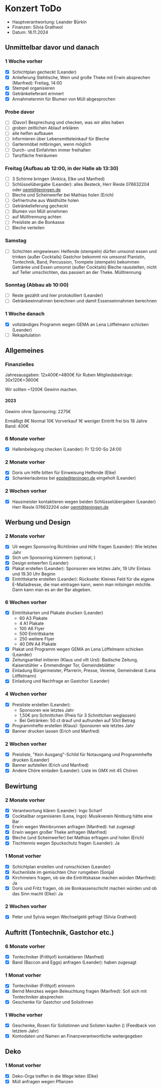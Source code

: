# Konzert ToDo

- Hauptverantwortung: Leander Bürkin
- Finanzen: Silvia Grathwol
- Datum: 16.11.2024

## Unmittelbar davor und danach

### 1 Woche vorher

- [X] Schichtplan gecheckt (Leander)
- [X] Anlieferung Stehtische, Wein und große Theke mit Erwin absprechen (Manfred): Freitag, 14:00
- [X] Stempel organisieren
- [X] Getränkelieferant erinnert
- [X] Annahmetermin für Blumen von Müll abgesprochen

### Probe davor

- [ ] (Davor) Besprechung und checken, was wir alles haben
- [ ] groben zeitlichen Ablauf erklären
- [ ] alle helfen aufbauen
- [ ] Informieren über Lebensmitteleinkauf für Bleche
- [ ] Gartenmöbel mitbringen, wenn möglich
- [ ] Durch- und Einfahrten immer freihalten
- [ ] Tanzfläche freiräumen

### Freitag (Aufbau ab 12:00, in der Halle ab 13:30)

- [ ] 3 Schirme bringen (Ankica, Elke und Manfred)
- [ ] Schlüsselübergabe (Leander): alles Besteck, Herr Riesle 076632204 oder <oemt@teningen.de>
- [ ] Bleche und Scheinwerfer bei Mathias holen (Erich)
- [ ] Gefriertruhe aus Waldhütte holen
- [ ] Getränkelieferung gecheckt
- [ ] Blumen von Müll annehmen
- [ ] auf Mülltrennung achten
- [ ] Preisliste an die Bonkasse
- [ ] Bleche verteilen

### Samstag

- [ ] Schichten eingewiesen:
  Helfende (stempeln) dürfen umsonst essen und trinken (außer Cocktails)
  Gastchor bekommt nix umsonst
  Pianistin, Tontechnik, Band, Percussion, Trompete (stempeln) bekommen Getränke und Essen umsonst (außer Cocktails)
  Bleche rausstellen, nicht auf Teller umschichten, das passiert an der Theke.
  Mülltrennung

### Sonntag (Abbau ab 10:00)

- [ ] Reste gezählt und hier protokolliert (Leander)
- [ ] Getränkeeinnahmen berechnen und damit Essenseinnahmen berechnen

### 1 Woche danach

- [X] vollständiges Programm wegen GEMA an Lena Löffelmann schicken (Leander)
- [ ] Rekapitulation

## Allgemeines

### Finanzielles

Jahresausgaben: 12x400€=4800€ für Ruben
Mitgliedsbeiträge: 30x120€=3600€

Wir sollten ~1200€ Gewinn machen.

#### 2023

Gewinn ohne Sponsoring: 2275€

Ermäßigt 8€
Normal 10€
Vorverkauf 1€ weniger
Eintritt frei bis 18 Jahre
Band: 400€

### 6 Monate vorher

- [X] Hallenbelegung checken (Leander): Fr 12:00-So 24:00

### 2 Monate vorher

- [X] Doris um Hilfe bitten für Einweisung Helfende (Elke)
- [X] Schankerlaubniss bei <epple@teningen.de> eingeholt (Leander)

### 2 Wochen vorher

- [X] Hausmeister kontaktieren wegen beiden Schlüsselübergaben (Leander)
  Herr Riesle 076632204 oder <oemt@teningen.de>

## Werbung und Design

### 2 Monate vorher

- [X] Uli wegen Sponsoring Richtlinien und Hilfe fragen (Leander): Wie letztes Jahr
- [X] Sich um Sponsoring kümmern (optional, )
- [X] Design entwerfen (Leander)
- [X] Plakat erstellen (Leander): Sponsoren wie letztes Jahr, 19 Uhr Einlass und 19.30 Uhr Beginn
- [X] Eintrittskarte erstellen (Leander):
  Rückseite: Kleines Feld für die eigene E-Mailadresse, die man eintragen kann, wenn man mitsingen möchte.
  Dann kann man es an der Bar abgeben.

### 6 Wochen vorher

- [X] Eintrittskarten und Plakate drucken (Leander)
  - 60 A3 Plakate
  - 4 A1 Plakate
  - 100 A6 Flyer
  - 500 Eintrittskarte
  - 250 weitere Flyer
  - 40 DIN A4 Plakate
- [X] Plakat und Programm wegen GEMA an Lena Löffelmann schicken (Leander)
- [X] Zeitungsartikel initieren (Klaus und vllt Ursl):
  Badische Zeitung, Kaiserstühler + Emmendinger Tor, Gemeindeblätter
- [X] Einladung Bürgermeister, Pfarrerin, Presse, Vereine, Gemeinderat (Lena Löffelmann)
- [X] Einladung und Nachfrage an Gastchor (Leander)

### 4 Wochen vorher

- [X] Preisliste erstellen (Leander):
  - Sponsoren wie letztes Jahr
  - 1,50€ pro Schnittchen (Preis für 3 Schnittchen weglassen)
  - Bei Getränken: 50 ct drauf und aufrunden auf 50ct Betrag
- [X] Programmhefte erstellen (Klaus): Sponsoren wie letztes Jahr
- [X] Banner drucken lassen (Erich und Manfred)

### 2 Wochen vorher

- [X] Preisliste, "Kein Ausgang"-Schild für Notausgang und Programmhefte drucken (Leander)
- [X] Banner aufstellen (Erich und Manfred)
- [X] Andere Chöre einladen (Leander): Liste im GMX mit 45 Chören

## Bewirtung

### 2 Monate vorher

- [X] Verantwortung klären (Leander): Ingo Scharf
- [X] Cocktailbar organisieren (Lena, Ingo): Musikverein Nimburg hätte eine Bar
- [X] Erwin wegen Weinbrunnen anfragen (Manfred): hat zugesagt
- [X] Erwin wegen großer Theke anfragen (Manfred)
- [X] Bleche (und Scheinwerfer) bei Mathias erfragen und holen (Erich)
- [X] Tischtennis wegen Spuckschutz fragen (Leander): Ja

### 1 Monat vorher

- [X] Schichtplan erstellen und rumschicken (Leander)
- [X] Kuchenliste im gemischten Chor rumgeben (Sonja)
- [X] Kirchmeiers fragen, ob sie die Eintrittskasse machen würden (Manfred): Ja
- [X] Doris und Fritz fragen, ob sie Bonkassenschicht machen würden und ob das Sinn macht (Elke): Ja

### 2 Wochen vorher

- [X] Peter und Sylvia wegen Wechselgeld gefragt (Silvia Grathwol)

## Auftritt (Tontechnik, Gastchor etc.)

### 6 Monate vorher

- [X] Tontechniker (Frithjof) kontaktieren (Manfred)
- [X] Band (Baccon and Eggs) anfragen (Leander): haben zugesagt

### 1 Monat vorher

- [X] Tontechniker (Frithjof) erinnern
- [X] Bernd Menzkes wegen Beleuchtung fragen (Manfred): Soll sich mit Tontechniker absprechen
- [X] Geschenke für Gastchor und SolistInnen

### 1 Woche vorher

- [X] Geschenke, Rosen für Solistinnen und Solisten kaufen () (Feedback von letztem Jahr)
- [X] Kontodaten und Namen an Finanzverantwortliche weitergegeben

## Deko

### 1 Monat vorher

- [X] Deko-Orga treffen in die Wege leiten (Elke)
- [X] Müll anfragen wegen Pflanzen
